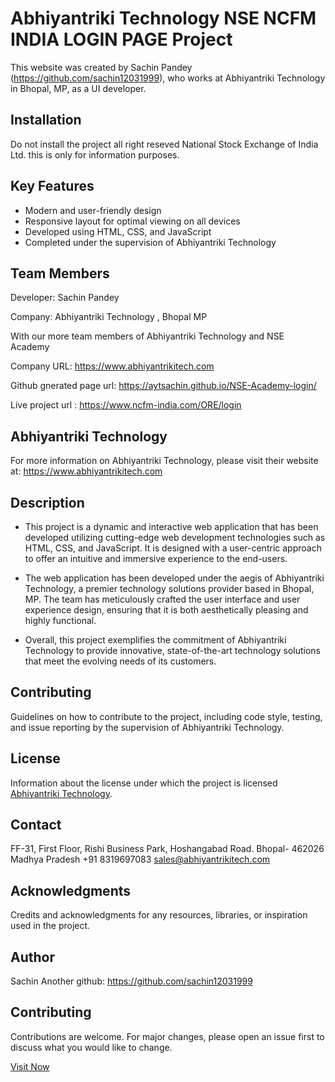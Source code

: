 
# Abhiyantriki Technology NSE NCFM INDIA LOGIN PAGE Project

This website was created by Sachin Pandey (https://github.com/sachin12031999), who works at Abhiyantriki Technology in Bhopal, MP, as a UI developer.

## Installation

Do not install the project all right reseved National Stock Exchange of India Ltd. this is only for information purposes.

## Key Features
- Modern and user-friendly design
- Responsive layout for optimal viewing on all devices
- Developed using HTML, CSS, and JavaScript
- Completed under the supervision of Abhiyantriki Technology

## Team Members
Developer: Sachin Pandey

Company: Abhiyantriki Technology , Bhopal MP

With our more team members of Abhiyantriki Technology and NSE Academy

Company URL: https://www.abhiyantrikitech.com

Github gnerated page url: https://aytsachin.github.io/NSE-Academy-login/

Live project url : https://www.ncfm-india.com/ORE/login

## Abhiyantriki Technology
For more information on Abhiyantriki Technology, please visit their website at: https://www.abhiyantrikitech.com

## Description

- This project is a dynamic and interactive web application that has been developed utilizing cutting-edge web development technologies such as HTML, CSS, and JavaScript. It is designed with a user-centric approach to offer an intuitive and immersive experience to the end-users.

- The web application has been developed under the aegis of Abhiyantriki Technology, a premier technology solutions provider based in Bhopal, MP. The team has meticulously crafted the user interface and user experience design, ensuring that it is both aesthetically pleasing and highly functional.

- Overall, this project exemplifies the commitment of Abhiyantriki Technology to provide innovative, state-of-the-art technology solutions that meet the evolving needs of its customers.


## Contributing

Guidelines on how to contribute to the project, including code style, testing, and issue reporting by the supervision of Abhiyantriki Technology.

## License

Information about the license under which the project is licensed [Abhiyantriki Technology](https://www.abhiyantrikitech.com/).

## Contact

FF-31, First Floor, Rishi Business Park,
Hoshangabad Road. Bhopal- 462026
Madhya Pradesh
+91 8319697083
sales@abhiyantrikitech.com

## Acknowledgments

Credits and acknowledgments for any resources, libraries, or inspiration used in the project.

## Author

Sachin
Another github: https://github.com/sachin12031999

## Contributing
Contributions are welcome. For major changes, please open an issue first to discuss what you would like to change.

[Visit Now](https://aytsachin.github.io/NSE-Academy-login/)
